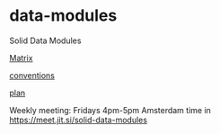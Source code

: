 # data-modules
Solid Data Modules

[Matrix](https://app.gitter.im/index.html#/room/#solid-data-modules:gitter.im)

[conventions](https://pdsinterop.org/conventions/overview/)

[plan](https://hackmd.io/@michielbdejong/HyIMjmoxn)

Weekly meeting: Fridays 4pm-5pm Amsterdam time in https://meet.jit.si/solid-data-modules
